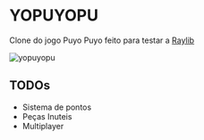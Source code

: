 # YOPUYOPU

Clone do jogo Puyo Puyo feito para testar a [Raylib](https://github.com/raysan5/raylib)

![yopuyopu](https://user-images.githubusercontent.com/100252586/158835971-ae9655a8-c7f0-4547-a8eb-47af5c4e9985.png)

## TODOs

 * Sistema de pontos
 * Peças Inuteis
 * Multiplayer
